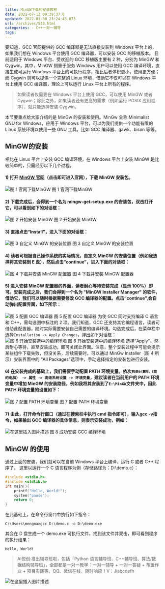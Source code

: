 ```yaml
---
title: MinGW下载和安装教程
date: 2021-07-12 09:39:37.0
updated: 2022-03-30 23:24:43.073
url: /archives/533.html
categories: - C++一对一辅导
tags: 
---
```




要知道，GCC 官网提供的 GCC 编译器是无法直接安装到 Windows 平台上的，如果我们想在 Windows 平台使用 GCC 编译器，可以安装 GCC 的移植版本。 目前适用于 Windows 平台、受欢迎的 GCC 移植版主要有 2 种，分别为 MinGW 和 Cygwin。其中，MinGW 侧重于服务 Windows 用户可以使用 GCC 编译环境，直接生成可运行 Windows 平台上的可执行程序，相比后者体积更小，使用更方便；而 Cygwin 则可以提供一个完整的 Linux 环境，借助它不仅可以在 Windows 平台上使用 GCC 编译器，理论上可以运行 Linux 平台上所有的程序。

> 如果读者仅需要在 Windows 平台上使用 GCC，可以使用 MinGW 或者 Cygwin；除此之外，如果读者还有更高的需求（例如运行 POSIX 应用程序），就只能选择安装 Cygwin。

本节要重点给大家介绍的是 MinGw 的安装和使用。MinGw 全称 Minimalist GNU for Windows，应用于 Windows 平台，可以为我们提供一个功能有限的 Linux 系统环境以使用一些 GNU 工具，比如 GCC 编译器、gawk、bison 等等。

## MinGW的安装

相比在 Linux 平台上安装 GCC 编译环境，在 Windows 平台上安装 MinGW 是比较简单的，只需经历以下几个过程。

#### 1) 打开 [MinGW 官网](https://osdn.net/projects/mingw/)（点击即可进入官网），下载 MinGW 安装包。

![图 1 官网下载MinGW](https://img-blog.csdnimg.cn/20210712093026603.png?x-oss-process=image/watermark,type_ZmFuZ3poZW5naGVpdGk,shadow_10,text_aHR0cHM6Ly9ibG9nLmNzZG4ubmV0L3FxXzMzMjU0NzY2,size_16,color_FFFFFF,t_70) 图 1 官网下载MinGW

#### 2) 下载完成后，会得到一个名为 mingw-get-setup.exe 的安装包，双击打开它，可以看到如下的对话框：

![图 2 开始安装 MinGW](https://img-blog.csdnimg.cn/20210712093131419.png?x-oss-process=image/watermark,type_ZmFuZ3poZW5naGVpdGk,shadow_10,text_aHR0cHM6Ly9ibG9nLmNzZG4ubmV0L3FxXzMzMjU0NzY2,size_16,color_FFFFFF,t_70) 图 2 开始安装 MinGW

#### 3) 直接点击“Install”，进入下面的对话框：

![图 3 自定义 MinGW 的安装位置](https://img-blog.csdnimg.cn/2021071209320044.png?x-oss-process=image/watermark,type_ZmFuZ3poZW5naGVpdGk,shadow_10,text_aHR0cHM6Ly9ibG9nLmNzZG4ubmV0L3FxXzMzMjU0NzY2,size_16,color_FFFFFF,t_70) 图 3 自定义 MinGW 的安装位置

#### 4) 读者可根据自己操作系统的实际情况，自定义 MinGW 的安装位置（例如我选择将其安装到 E 盘），然后点击“continue”，进入下面的对话框：

![图 4 下载并安装 MinGW 配置器](https://img-blog.csdnimg.cn/20210712093227526.png?x-oss-process=image/watermark,type_ZmFuZ3poZW5naGVpdGk,shadow_10,text_aHR0cHM6Ly9ibG9nLmNzZG4ubmV0L3FxXzMzMjU0NzY2,size_16,color_FFFFFF,t_70) 图 4 下载并安装 MinGW 配置器

#### 5) 进入安装 MinGW 配置器的界面，读者耐心等待安装完成（显示 100%）即可。安装完成之后，我们会得到一个名为 "MinGW Installer Manager" 的软件，借助它，我们可以随时根据需要修改 GCC 编译器的配置。点击“continue”,会自动弹出配置界面，如下所示：

![图 5 配置 GCC 编译器](https://img-blog.csdnimg.cn/20210712093249429.png?x-oss-process=image/watermark,type_ZmFuZ3poZW5naGVpdGk,shadow_10,text_aHR0cHM6Ly9ibG9nLmNzZG4ubmV0L3FxXzMzMjU0NzY2,size_16,color_FFFFFF,t_70) 图 5 配置 GCC 编译器 为使 GCC 同时支持编译 C 语言和 C++，需勾选图中标注的 2 项。我们知道，GCC 还支持其它编程语言，读者可借助此配置器，随时实际需要安装自己需要的编译环境。勾选完成后，在菜单栏中选择`Installation -> Apply Changes`，弹出如下对话框： ![图 6 开始安装选中的编译环境](https://img-blog.csdnimg.cn/20210712093311489.png?x-oss-process=image/watermark,type_ZmFuZ3poZW5naGVpdGk,shadow_10,text_aHR0cHM6Ly9ibG9nLmNzZG4ubmV0L3FxXzMzMjU0NzY2,size_16,color_FFFFFF,t_70) 图 6 开始安装选中的编译环境 选择“Apply”。然后耐心等待，直至安装成功，即可关闭此界面。注意，整个安装过程中可能会提示某些组件下载失败，但没关系，后续需要时，可以通过 MinGw Installer（图 4 所示）安装界面中的 “All Packages”选项中，手动选择指定的安装包进行安装。

#### 6) 在安装完成的基础上，我们需要手动配置 PATH 环境变量。依次`右击计算机（我的电脑） -> 属性 -> 高级系统设置 -> 环境变量`，建议读者在当前用户的 PATH 环境变量中增加 MinGW 的安装路径，例如我将其安装到了`E:\MinGW`文件夹中，因此 PATH 环境变量的设置如下：

![图 7 配置 PATH 环境变量](https://img-blog.csdnimg.cn/20210712093356877.png?x-oss-process=image/watermark,type_ZmFuZ3poZW5naGVpdGk,shadow_10,text_aHR0cHM6Ly9ibG9nLmNzZG4ubmV0L3FxXzMzMjU0NzY2,size_16,color_FFFFFF,t_70) 图 7 配置 PATH 环境变量

#### 7) 由此，打开命令行窗口（通过在搜索栏中执行 cmd 指令即可），输入gcc -v指令，如果输出 GCC 编译器的具体信息，则表示安装成功，例如：

![在这里插入图片描述](https://img-blog.csdnimg.cn/20210712093420193.png?x-oss-process=image/watermark,type_ZmFuZ3poZW5naGVpdGk,shadow_10,text_aHR0cHM6Ly9ibG9nLmNzZG4ubmV0L3FxXzMzMjU0NzY2,size_16,color_FFFFFF,t_70) 图 8 成功安装 GCC 编译环境

## MinGW 的使用

通过上面的安装，我们就可以在当前 Windows 平台上编译、运行 C 或者 C++ 程序了。 这里以运行一个 C 语言程序为例（存储路径为：D:\\demo.c）：

```cpp
#include <stdio.h>
#include <stdlib.h>
int main(){
    printf("Hello, World!");
    system("pause");
    return 0;
}
```

在此基础上，在命令行窗口中执行如下指令：

```code
C:\Users\mengma>gcc D:\demo.c -o D:\demo.exe
```

其会在 D 盘生成一个 demo.exe 可执行文件，找到该文件并双击，即可看到程序的执行结果：

```code
Hello, World!
```

> AI悦创·推出辅导班啦，包括「Python 语言辅导班、C++辅导班、算法/数据结构辅导班」，全部都是一对一教学：一对一辅导 + 一对一答疑 + 布置作业 + 项目实践等。QQ、微信在线，随时响应！V：Jiabcdefh

![在这里插入图片描述](https://img-blog.csdnimg.cn/20210712093902980.png)